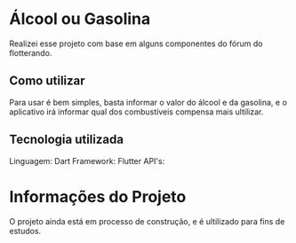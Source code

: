 # Álcool ou Gasolina

Realizei esse projeto com base em alguns componentes do fórum do flotterando.

## Como utilizar

Para usar é bem simples, basta informar o valor do álcool e da gasolina, 
e o aplicativo irá informar qual dos combustíveis compensa mais ultilizar.

## Tecnologia utilizada

Linguagem: Dart
Framework: Flutter
API's: 

# Informações do Projeto

O projeto ainda está em processo de construção, e é ultilizado para fins de estudos. 